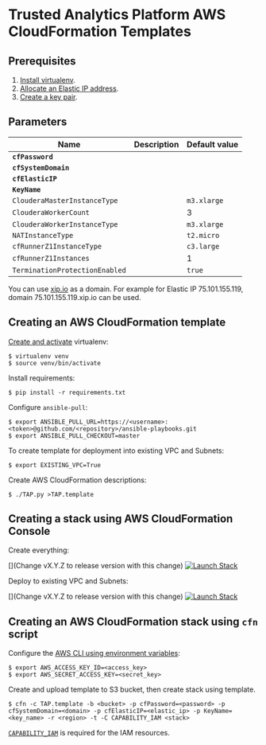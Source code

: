 # Trusted Analytics Platform AWS CloudFormation Templates

## Prerequisites

1. [Install virtualenv](https://virtualenv.readthedocs.org/en/latest/installation.html).
2. [Allocate an Elastic IP address](http://docs.aws.amazon.com/AWSEC2/latest/UserGuide/elastic-ip-addresses-eip.html#using-instance-addressing-eips-allocating).
3. [Create a key pair](http://docs.aws.amazon.com/AWSEC2/latest/UserGuide/ec2-key-pairs.html#having-ec2-create-your-key-pair).

## Parameters

| Name                           | Description | Default value |
| ------------------------------ | ----------- | ------------- |
| **`cfPassword`**               |             |               |
| **`cfSystemDomain`**           |             |               |
| **`cfElasticIP`**              |             |               |
| **`KeyName`**                  |             |               |
| `ClouderaMasterInstanceType`   |             | `m3.xlarge`   |
| `ClouderaWorkerCount`          |             | 3             |
| `ClouderaWorkerInstanceType`   |             | `m3.xlarge`   |
| `NATInstanceType`              |             | `t2.micro`    |
| `cfRunnerZ1InstanceType`       |             | `c3.large`    |
| `cfRunnerZ1Instances`          |             | 1             |
| `TerminationProtectionEnabled` |             | `true`        |

You can use [xip.io](http://xip.io/) as a domain. For example for Elastic IP 75.101.155.119, domain 75.101.155.119.xip.io can be used.

## Creating an AWS CloudFormation template

[Create and activate](http://docs.python-guide.org/en/latest/dev/virtualenvs/#basic-usage) virtualenv:

```
$ virtualenv venv
$ source venv/bin/activate
```

Install requirements:

```
$ pip install -r requirements.txt
```

Configure `ansible-pull`:

```
$ export ANSIBLE_PULL_URL=https://<username>:<token>@github.com/<repository>/ansible-playbooks.git
$ export ANSIBLE_PULL_CHECKOUT=master
```

To create template for deployment into existing VPC and Subnets:
```
$ export EXISTING_VPC=True
```

Create AWS CloudFormation descriptions:

```
$ ./TAP.py >TAP.template
```
## Creating a stack using AWS CloudFormation Console

Create everything:

[](Change vX.Y.Z to release version with this change)
[![Launch Stack](https://s3.amazonaws.com/cloudformation-examples/cloudformation-launch-stack.png)](https://console.aws.amazon.com/cloudformation/home?region=us-west-2#/stacks/new?stackName=tap&templateURL=https://s3.amazonaws.com/trustedanalytics/vX.Y.Z/cf-templates/TAP.template)

Deploy to existing VPC and Subnets:

[](Change vX.Y.Z to release version with this change)
[![Launch Stack](https://s3.amazonaws.com/cloudformation-examples/cloudformation-launch-stack.png)](https://console.aws.amazon.com/cloudformation/home?region=us-west-2#/stacks/new?stackName=tap&templateURL=https://s3.amazonaws.com/trustedanalytics/vX.Y.Z/cf-templates/TAP-VPC.template)

## Creating an AWS CloudFormation stack using `cfn` script

Configure the [AWS CLI using environment variables](http://docs.aws.amazon.com/cli/latest/userguide/cli-chap-getting-started.html#cli-environment):

```
$ export AWS_ACCESS_KEY_ID=<access_key>
$ export AWS_SECRET_ACCESS_KEY=<secret_key>
```

Create and upload template to S3 bucket, then create stack using template.

```
$ cfn -c TAP.template -b <bucket> -p cfPassword=<password> -p cfSystemDomain=<domain> -p cfElasticIP=<elastic_ip> -p KeyName=<key_name> -r <region> -t -C CAPABILITY_IAM <stack>
```

[`CAPABILITY_IAM`](http://docs.aws.amazon.com/AWSCloudFormation/latest/UserGuide/using-iam-template.html#capabilities) is required for the IAM resources.
